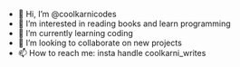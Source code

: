 - 👋 Hi, I’m @coolkarnicodes
- 👀 I’m interested in reading books and learn programming
- 🌱 I’m currently learning coding
- 💞️ I’m looking to collaborate on new projects
- 📫 How to reach me: insta handle coolkarni_writes

<!---
Heyy!! My name is GArgi and i'm here to learn coding and practice programming on a daily basis. I'll try not to miss any single day cause I really want ir.
--->
